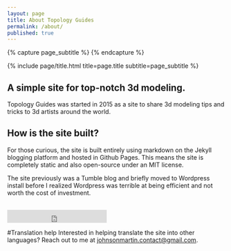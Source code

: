 ```yaml
---
layout: page
title: About Topology Guides
permalink: /about/
published: true
---
```


<div class="page" markdown="1">

{% capture page_subtitle %}
{% endcapture %}

{% include page/title.html title=page.title subtitle=page_subtitle %}

## A simple site for top-notch 3d modeling.

Topology Guides was started in 2015 as a site to share 3d modeling tips and tricks to 3d artists around the world.

## How is the site built?

For those curious, the site is built entirely using markdown on the Jekyll blogging platform and hosted in Github Pages. This means the site is completely static and also open-source under an MIT license.

The site previously was a Tumble blog and briefly moved to Wordpress install before I realized Wordpress was terrible at being efficient and not worth the cost of investment.

<br>

<iframe src="https://ghbtns.com/github-btn.html?user=topologyguides&type=follow&count=true&size=large" frameborder="0" scrolling="0" width="230" height="30" title="GitHub"></iframe>

#Translation help
Interested in helping translate the site into other languages? Reach out to me at [johnsonmartin.contact@gmail.com](mailto:johnsonmartin.contact@gmail.com).

</div>
